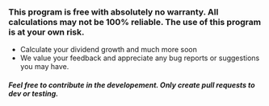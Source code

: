 ### This program is free with absolutely no warranty. All calculations may not be 100% reliable. The use of this program is at your own risk.

- Calculate your dividend growth and much more soon
- We value your feedback and appreciate any bug reports or suggestions you may have.


##### Feel free to contribute in the developement. Only create pull requests to dev or testing.